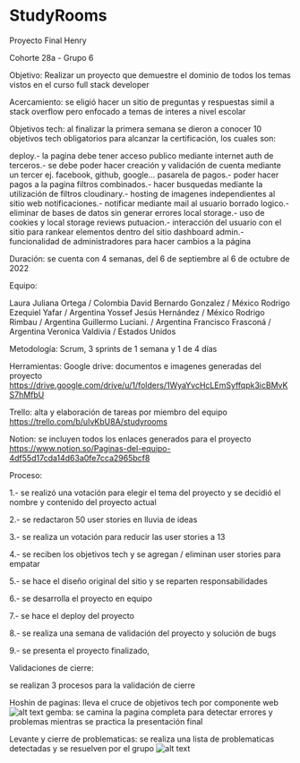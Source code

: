 # StudyRooms

Proyecto Final Henry

Cohorte 28a - Grupo 6

Objetivo:
Realizar un proyecto que demuestre el dominio de todos los temas vistos en el curso full stack developer

Acercamiento:
se eligió hacer un sitio de preguntas y respuestas simil a stack overflow pero enfocado a temas de interes a nivel escolar

Objetivos tech:
al finalizar la primera semana se dieron a conocer 10 objetivos tech obligatorios para alcanzar la certificación, los cuales son:

deploy.- la pagina debe tener acceso publico mediante internet
auth de terceros.- se debe poder hacer creación y validación de cuenta mediante un tercer ej. facebook, github, google...
pasarela de pagos.- poder hacer pagos a la pagina
filtros combinados.- hacer busquedas mediante la utilización de filtros
cloudinary.- hosting de imagenes independientes al sitio web
notificaciones.- notificar mediante mail al usuario
borrado logico.- eliminar de bases de datos sin generar errores
local storage.- uso de cookies y local storage
reviews putuacion.- interacción del usuario con el sitio para rankear elementos dentro del sitio
dashboard admin.- funcionalidad de administradores para hacer cambios a la página

Duración:
se cuenta con 4 semanas, del 6 de septiembre al 6 de octubre de 2022

Equipo:

Laura Juliana Ortega / Colombia
David Bernardo Gonzalez / México
Rodrigo Ezequiel Yafar / Argentina
Yossef Jesús Hernández / México
Rodrigo Rimbau / Argentina
Guillermo Luciani. / Argentina
Francisco Frasconá / Argentina
Veronica Valdivia / Estados Unidos

Metodología:
Scrum, 3 sprints de 1 semana y 1 de 4 días

Herramientas:
Google drive: documentos e imagenes generadas del proyecto
https://drive.google.com/drive/u/1/folders/1WyaYvcHcLEmSyffqpk3icBMvKS7hMfbU

Trello: alta y elaboración de tareas por miembro del equipo
https://trello.com/b/uIvKbU8A/studyrooms

Notion: se incluyen todos los enlaces generados para el proyecto
https://www.notion.so/Paginas-del-equipo-4df55d17cda14d63a0fe7cca2965bcf8

Proceso:

1.- se realizó una votación para elegir el tema del proyecto y se decidió el nombre y contenido del proyecto actual

2.- se redactaron 50 user stories en lluvia de ideas

3.- se realiza un votación para reducir las user stories a 13

4.- se reciben los objetivos tech y se agregan / eliminan user stories para empatar

5.- se hace el diseño original del sitio y se reparten responsabilidades

6.- se desarrolla el proyecto en equipo

7.- se hace el deploy del proyecto

8.- se realiza una semana de validación del proyecto y solución de bugs

9.- se presenta el proyecto finalizado,

Validaciones de cierre:

se realizan 3 procesos para la validación de cierre

Hoshin de paginas:
lleva el cruce de objetivos tech por componente web
![alt text](https://github.com/gluciani73/StudyRooms/blob/develop/client/public/hoshin.png)
gemba:
se camina la pagina completa para detectar errores y problemas mientras se practica la presentación final

Levante y cierre de problematicas:
se realiza una lista de problematicas detectadas y se resuelven por el grupo
![alt text](https://github.com/gluciani73/StudyRooms/blob/develop/client/public/validacioncierre.png)
